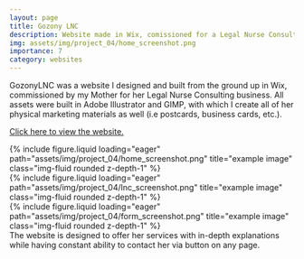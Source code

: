 ```yaml
---
layout: page
title: Gozony LNC
description: Website made in Wix, comissioned for a Legal Nurse Consulting business.
img: assets/img/project_04/home_screenshot.png
importance: 7
category: websites
---
```


GozonyLNC was a website I designed and built from the ground up in Wix, commissioned by my Mother for her Legal Nurse Consulting business. All assets were built in Adobe Illustrator and GIMP, with which I create all of her physical marketing materials as well (i.e postcards, business cards, etc.).

<a href="https://www.gozonylnc.com/">Click here to view the website.</a>

<div class="row">
    <div class="col-sm mt-3 mt-md-0">
        {% include figure.liquid loading="eager" path="assets/img/project_04/home_screenshot.png" title="example image" class="img-fluid rounded z-depth-1" %}
    </div>
    <div class="col-sm mt-3 mt-md-0">
        {% include figure.liquid loading="eager" path="assets/img/project_04/lnc_screenshot.png" title="example image" class="img-fluid rounded z-depth-1" %}
    </div>
    <div class="col-sm mt-3 mt-md-0">
        {% include figure.liquid loading="eager" path="assets/img/project_04/form_screenshot.png" title="example image" class="img-fluid rounded z-depth-1" %}
    </div>
</div>
<div class="caption">
    The website is designed to offer her services with in-depth explanations while having constant ability to contact her via button on any page.
</div>
